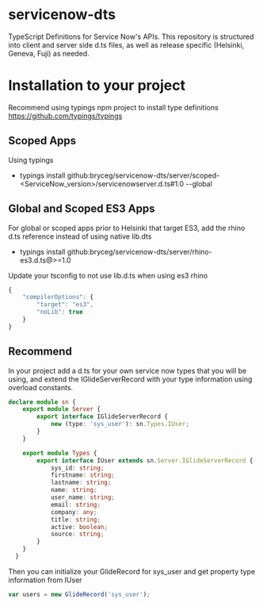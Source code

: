 servicenow-dts
==============

TypeScript Definitions for Service Now's APIs.  This repository is structured into client and server side d.ts files, as well as release specific (Helsinki, Geneva, Fuji) as needed. 

Installation to your project
==============

Recommend using typings npm project to install type definitions https://github.com/typings/typings

Scoped Apps
---------------
Using typings  
- typings install github:bryceg/servicenow-dts/server/scoped-<ServiceNow_version>/servicenowserver.d.ts#1.0 --global


Global and Scoped ES3 Apps
---------------
For global or scoped apps prior to Helsinki that target ES3, add the rhino d.ts reference instead of using native lib.dts
- typings install github:bryceg/servicenow-dts/server/rhino-es3.d.ts@>=1.0

Update your tsconfig to not use lib.d.ts when using es3 rhino
```javascript
{
	"compilerOptions": {
		"target": "es3",
		"noLib": true
	}
}
```

Recommend
-------------
In your project add a d.ts for your own service now types that you will be using, and extend the IGlideServerRecord with your type information using overload constants.

```typescript
declare module sn {
    export module Server {
        export interface IGlideServerRecord {
            new (type: 'sys_user'): sn.Types.IUser;
        }
    }

    export module Types {
        export interface IUser extends sn.Server.IGlideServerRecord {
            sys_id: string;
            firstname: string;
            lastname: string;
            name: string;
            user_name: string;
            email: string;
            company: any;
            title: string;
            active: boolean;
            source: string;
        }
    }
  }
```

Then you can initialize your GlideRecord for sys_user and get property type information from IUser
```typescript
var users = new GlideRecord('sys_user');
```
